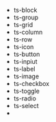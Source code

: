 * ts-block
* ts-group
* ts-grid
* ts-column
* ts-row
* ts-icon
* ts-button
* ts-inpiut
* ts-label
* ts-image
* ts-checkbox
* ts-toggle
* ts-radio
* ts-select
*